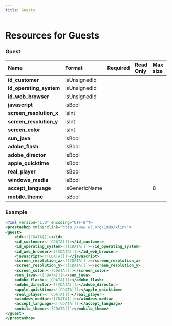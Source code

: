```yaml
---
title: Guests
---
```


# Resources for Guests

### Guest

|          Name           |    Format     | Required | Read Only | Max size | Not filterable | Description |
| :---------------------- | :------------ | :------- | :-------- | :------- | :------------- | :---------- |
| **id_customer**         | isUnsignedId  |          |           |          |                |             |
| **id_operating_system** | isUnsignedId  |          |           |          |                |             |
| **id_web_browser**      | isUnsignedId  |          |           |          |                |             |
| **javascript**          | isBool        |          |           |          |                |             |
| **screen_resolution_x** | isInt         |          |           |          |                |             |
| **screen_resolution_y** | isInt         |          |           |          |                |             |
| **screen_color**        | isInt         |          |           |          |                |             |
| **sun_java**            | isBool        |          |           |          |                |             |
| **adobe_flash**         | isBool        |          |           |          |                |             |
| **adobe_director**      | isBool        |          |           |          |                |             |
| **apple_quicktime**     | isBool        |          |           |          |                |             |
| **real_player**         | isBool        |          |           |          |                |             |
| **windows_media**       | isBool        |          |           |          |                |             |
| **accept_language**     | isGenericName |          |           | 8        |                |             |
| **mobile_theme**        | isBool        |          |           |          |                |             |


### Example

```xml
<?xml version="1.0" encoding="UTF-8"?>
<prestashop xmlns:xlink="http://www.w3.org/1999/xlink">
<guest>
	<id><![CDATA[]]></id>
	<id_customer><![CDATA[]]></id_customer>
	<id_operating_system><![CDATA[]]></id_operating_system>
	<id_web_browser><![CDATA[]]></id_web_browser>
	<javascript><![CDATA[]]></javascript>
	<screen_resolution_x><![CDATA[]]></screen_resolution_x>
	<screen_resolution_y><![CDATA[]]></screen_resolution_y>
	<screen_color><![CDATA[]]></screen_color>
	<sun_java><![CDATA[]]></sun_java>
	<adobe_flash><![CDATA[]]></adobe_flash>
	<adobe_director><![CDATA[]]></adobe_director>
	<apple_quicktime><![CDATA[]]></apple_quicktime>
	<real_player><![CDATA[]]></real_player>
	<windows_media><![CDATA[]]></windows_media>
	<accept_language><![CDATA[]]></accept_language>
	<mobile_theme><![CDATA[]]></mobile_theme>
</guest>
</prestashop>
```


